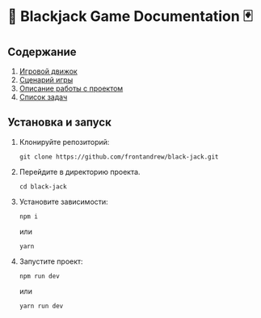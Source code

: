 # 🎲 Blackjack Game Documentation 🃏

## Содержание

1. [Игровой движок](./game-engine.md)
2. [Сценарий игры](./game-play.md)
3. [Описание работы с проектом](./project-setup.md)
4. [Список задач](./todo.md)

## Установка и запуск

1. Клонируйте репозиторий:
   ```
   git clone https://github.com/frontandrew/black-jack.git
   ```
2. Перейдите в директорию проекта.
   ```
   cd black-jack
   ```

3. Установите зависимости:
   ```
   npm i
   ```
   или
   ```
   yarn
   ```

4. Запустите проект:
   ```
   npm run dev
   ```
   или
   ```
   yarn run dev
   ```